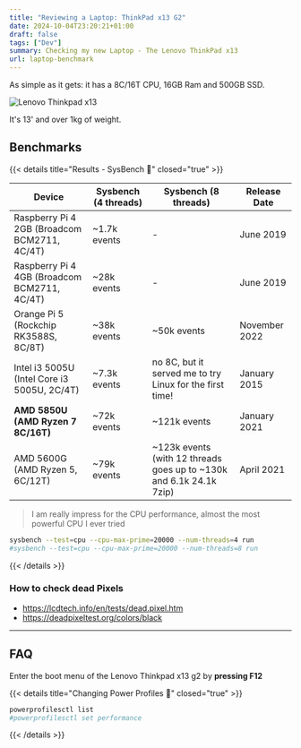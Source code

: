 ```yaml
---
title: "Reviewing a Laptop: ThinkPad x13 G2"
date: 2024-10-04T23:20:21+01:00
draft: false
tags: ["Dev"]
summary: Checking my new Laptop - The Lenovo ThinkPad x13
url: laptop-benchmark
---
```


As simple as it gets: it has a 8C/16T CPU, 16GB Ram and 500GB SSD.

![Lenovo Thinkpad x13](/blog_img/hardware/Lenovo_x13.jpg)

It's 13' and over 1kg of weight.

## Benchmarks

{{< details title="Results - SysBench 📌" closed="true" >}}

| Device                                      | Sysbench (4 threads) | Sysbench (8 threads)  | Release Date     |
|---------------------------------------------|---------------------------|----------------------------|------------------|
| Raspberry Pi 4 2GB (Broadcom BCM2711, 4C/4T)| ~1.7k events              | -                          | June 2019        |
| Raspberry Pi 4 4GB (Broadcom BCM2711, 4C/4T)| ~28k events               | -                          | June 2019        |
| Orange Pi 5 (Rockchip RK3588S, 8C/8T)       | ~38k events               | ~50k events                | November 2022    |
| Intel i3 5005U (Intel Core i3 5005U, 2C/4T) | ~7.3k events              | no 8C, but it served me to try Linux for the first time!  | January 2015     |
| **AMD 5850U (AMD Ryzen 7 8C/16T)**       | ~72k events               | ~121k events               | January 2021     |
| AMD 5600G (AMD Ryzen 5, 6C/12T)       | ~79k events                | ~123k events (with 12 threads goes up to ~130k and 6.1k 24.1k 7zip) | April 2021       |

> I am really impress for the CPU performance, almost the most powerful CPU I ever tried

<!-- The first CPU was an Intel and then a AMD Athlon 64 3200+ (both 1 core!) -->

```sh
sysbench --test=cpu --cpu-max-prime=20000 --num-threads=4 run
#sysbench --test=cpu --cpu-max-prime=20000 --num-threads=8 run
```

{{< /details >}}

### How to check dead Pixels

* https://lcdtech.info/en/tests/dead.pixel.htm
* https://deadpixeltest.org/colors/black

---

## FAQ

Enter the boot menu of the Lenovo Thinkpad x13 g2 by **pressing F12**

{{< details title="Changing Power Profiles 📌" closed="true" >}}

```sh
powerprofilesctl list
#powerprofilesctl set performance
```

{{< /details >}}